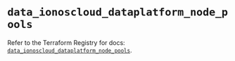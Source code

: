 # `data_ionoscloud_dataplatform_node_pools`

Refer to the Terraform Registry for docs: [`data_ionoscloud_dataplatform_node_pools`](https://registry.terraform.io/providers/ionos-cloud/ionoscloud/6.7.2/docs/data-sources/dataplatform_node_pools).
